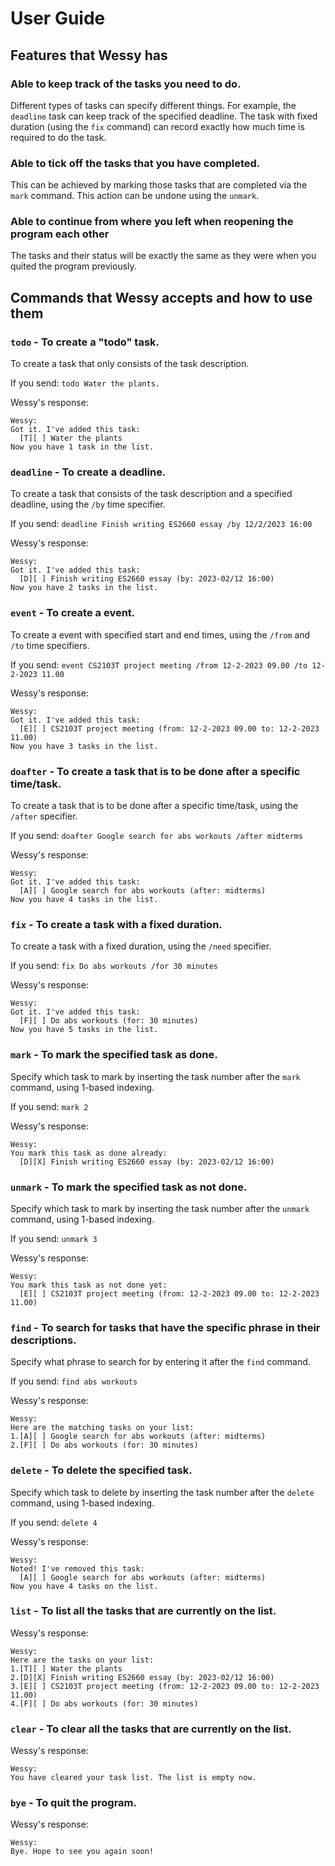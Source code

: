 # User Guide

## Features that Wessy has 

### Able to keep track of the tasks you need to do.
Different types of tasks can specify different things. 
For example, the `deadline` task can keep track of the specified deadline.
The task with fixed duration (using the `fix` command) can record exactly how much time is required to do the task.

### Able to tick off the tasks that you have completed.
This can be achieved by marking those tasks that are completed via the `mark` command. This action can be undone using the `unmark`.

### Able to continue from where you left when reopening the program each other
The tasks and their status will be exactly the same as they were when you quited the program previously.

## Commands that Wessy accepts and how to use them

### `todo` - To create a "todo" task.
To create a task that only consists of the task description.

If you send: `todo Water the plants.`

Wessy's response:
```
Wessy:
Got it. I've added this task:
  [T][ ] Water the plants
Now you have 1 task in the list.
```

### `deadline` - To create a deadline.
To create a task that consists of the task description and a specified deadline, using the `/by` time specifier.

If you send: `deadline Finish writing ES2660 essay /by 12/2/2023 16:00`

Wessy's response:
```
Wessy:
Got it. I've added this task:
  [D][ ] Finish writing ES2660 essay (by: 2023-02/12 16:00)
Now you have 2 tasks in the list.
```

### `event` - To create a event.
To create a event with specified start and end times, using the `/from` and `/to` time specifiers.

If you send:
`event CS2103T project meeting /from 12-2-2023 09.00 /to 12-2-2023 11.00`

Wessy's response:
```
Wessy:
Got it. I've added this task:
  [E][ ] CS2103T project meeting (from: 12-2-2023 09.00 to: 12-2-2023 11.00)
Now you have 3 tasks in the list.
```

### `doafter` - To create a task that is to be done after a specific time/task.
To create a task that is to be done after a specific time/task, using the `/after` specifier.

If you send: `doafter Google search for abs workouts /after midterms`

Wessy's response:
```
Wessy:
Got it. I've added this task:
  [A][ ] Google search for abs workouts (after: midterms)
Now you have 4 tasks in the list.
```

### `fix` - To create a task with a fixed duration.
To create a task with a fixed duration, using the `/need` specifier.

If you send:
`fix Do abs workouts /for 30 minutes`

Wessy's response:
```
Wessy:
Got it. I've added this task:
  [F][ ] Do abs workouts (for: 30 minutes)
Now you have 5 tasks in the list.
```

### `mark` - To mark the specified task as done.
Specify which task to mark by inserting the task number after the `mark` command, using 1-based indexing.

If you send: `mark 2`

Wessy's response:
```
Wessy:
You mark this task as done already:
  [D][X] Finish writing ES2660 essay (by: 2023-02/12 16:00)
```

### `unmark` - To mark the specified task as not done.
Specify which task to mark by inserting the task number after the `unmark` command, using 1-based indexing.

If you send: `unmark 3`

Wessy's response:
```
Wessy:
You mark this task as not done yet:
  [E][ ] CS2103T project meeting (from: 12-2-2023 09.00 to: 12-2-2023 11.00)
```

### `find` - To search for tasks that have the specific phrase in their descriptions.
Specify what phrase to search for by entering it after the `find` command.

If you send: `find abs workouts`

Wessy's response:
```
Wessy:
Here are the matching tasks on your list:
1.[A][ ] Google search for abs workouts (after: midterms)
2.[F][ ] Do abs workouts (for: 30 minutes)
```

### `delete` - To delete the specified task.
Specify which task to delete by inserting the task number after the `delete` command, using 1-based indexing.

If you send: `delete 4`

Wessy's response:
```
Wessy:
Noted! I've removed this task:
  [A][ ] Google search for abs workouts (after: midterms)
Now you have 4 tasks on the list.
```

### `list` - To list all the tasks that are currently on the list.

Wessy's response:
```
Wessy:
Here are the tasks on your list:
1.[T][ ] Water the plants
2.[D][X] Finish writing ES2660 essay (by: 2023-02/12 16:00)
3.[E][ ] CS2103T project meeting (from: 12-2-2023 09.00 to: 12-2-2023 11.00)
4.[F][ ] Do abs workouts (for: 30 minutes)
```

### `clear` - To clear all the tasks that are currently on the list.

Wessy's response:
```
Wessy:
You have cleared your task list. The list is empty now.
```

### `bye` - To quit the program.

Wessy's response:
```
Wessy:
Bye. Hope to see you again soon!
```